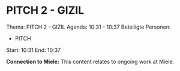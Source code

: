 # PITCH 2 - GIZIL
Thema: PITCH 2 - GIZIL
Agenda: 10:31 - 10:37
Beteiligte Personen:
- PITCH

Start: 10:31
End: 10:37

**Connection to Miele:** This content relates to ongoing work at Miele.
